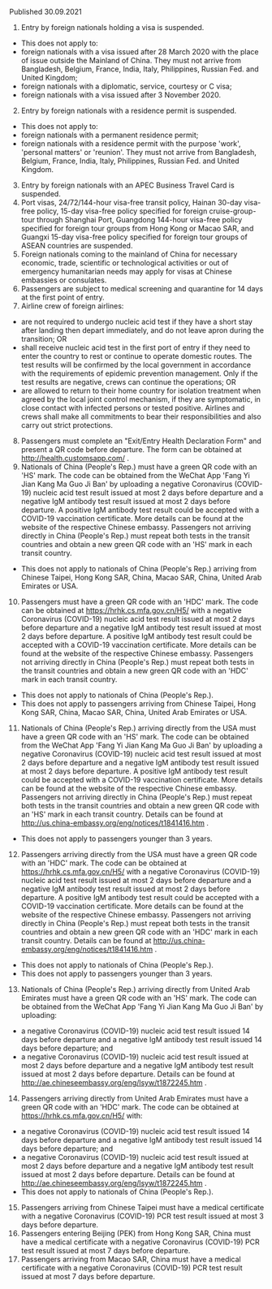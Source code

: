 Published 30.09.2021
1. Entry by foreign nationals holding a visa is suspended.
- This does not apply to:
- foreign nationals with a visa issued after 28 March 2020 with the place of issue outside the Mainland of China. They must not arrive from Bangladesh, Belgium, France, India, Italy, Philippines, Russian Fed. and United Kingdom;
- foreign nationals with a diplomatic, service, courtesy or C visa;
- foreign nationals with a visa issued after 3 November 2020.
2. Entry by foreign nationals with a residence permit is suspended.
- This does not apply to:
- foreign nationals with a permanent residence permit;
- foreign nationals with a residence permit with the purpose 'work', 'personal matters' or 'reunion'. They must not arrive from Bangladesh, Belgium, France, India, Italy, Philippines, Russian Fed. and United Kingdom.
3. Entry by foreign nationals with an APEC Business Travel Card is suspended.
4. Port visas, 24/72/144-hour visa-free transit policy, Hainan 30-day visa-free policy, 15-day visa-free policy specified for foreign cruise-group-tour through Shanghai Port, Guangdong 144-hour visa-free policy specified for foreign tour groups from Hong Kong or Macao SAR, and Guangxi 15-day visa-free policy specified for foreign tour groups of ASEAN countries are suspended.
5. Foreign nationals coming to the mainland of China for necessary economic, trade, scientific or technological activities or out of emergency humanitarian needs may apply for visas at Chinese embassies or consulates.
6. Passengers are subject to medical screening and quarantine for 14 days at the first point of entry.
7. Airline crew of foreign airlines:
- are not required to undergo nucleic acid test if they have a short stay after landing then depart immediately, and do not leave apron during the transition; OR
- shall receive nucleic acid test in the first port of entry if they need to enter the country to rest or continue to operate domestic routes. The test results will be confirmed by the local government in accordance with the requirements of epidemic prevention management. Only if the test results are negative, crews can continue the operations; OR
- are allowed to return to their home country for isolation treatment when agreed by the local joint control mechanism, if they are symptomatic, in close contact with infected persons or tested positive. Airlines and crews shall make all commitments to bear their responsibilities and also carry out strict protections.
8. Passengers must complete an "Exit/Entry Health Declaration Form" and present a QR code before departure. The form can be obtained at <a href="http://health.customsapp.com/">http://health.customsapp.com/</a> .
9. Nationals of China (People's Rep.) must have a green QR code with an 'HS' mark. The code can be obtained from the WeChat App 'Fang Yi Jian Kang Ma Guo Ji Ban' by uploading a negative Coronavirus (COVID-19) nucleic acid test result issued at most 2 days before departure and a negative IgM antibody test result issued at most 2 days before departure. A positive IgM antibody test result could be accepted with a COVID-19 vaccination certificate. More details can be found at the website of the respective Chinese embassy. Passengers not arriving directly in China (People's Rep.) must repeat both tests in the transit countries and obtain a new green QR code with an 'HS' mark in each transit country.
- This does not apply to nationals of China (People's Rep.) arriving from Chinese Taipei, Hong Kong SAR, China, Macao SAR, China, United Arab Emirates or USA.
10. Passengers must have a green QR code with an 'HDC' mark. The code can be obtained at <a href="https://hrhk.cs.mfa.gov.cn/H5/">https://hrhk.cs.mfa.gov.cn/H5/</a> with a negative Coronavirus (COVID-19) nucleic acid test result issued at most 2 days before departure and a negative IgM antibody test result issued at most 2 days before departure. A positive IgM antibody test result could be accepted with a COVID-19 vaccination certificate. More details can be found at the website of the respective Chinese embassy. Passengers not arriving directly in China (People's Rep.) must repeat both tests in the transit countries and obtain a new green QR code with an 'HDC' mark in each transit country.
- This does not apply to nationals of China (People's Rep.).
- This does not apply to passengers arriving from Chinese Taipei, Hong Kong SAR, China, Macao SAR, China, United Arab Emirates or USA.
11. Nationals of China (People's Rep.) arriving directly from the USA must have a green QR code with an 'HS' mark. The code can be obtained from the WeChat App 'Fang Yi Jian Kang Ma Guo Ji Ban' by uploading a negative Coronavirus (COVID-19) nucleic acid test result issued at most 2 days before departure and a negative IgM antibody test result issued at most 2 days before departure. A positive IgM antibody test result could be accepted with a COVID-19 vaccination certificate. More details can be found at the website of the respective Chinese embassy. Passengers not arriving directly in China (People's Rep.) must repeat both tests in the transit countries and obtain a new green QR code with an 'HS' mark in each transit country. Details can be found at <a href="http://us.china-embassy.org/eng/notices/t1841416.htm">http://us.china-embassy.org/eng/notices/t1841416.htm</a> .
- This does not apply to passengers younger than 3 years.
12. Passengers arriving directly from the USA must have a green QR code with an 'HDC' mark. The code can be obtained at <a href="https://hrhk.cs.mfa.gov.cn/H5/">https://hrhk.cs.mfa.gov.cn/H5/</a> with a negative Coronavirus (COVID-19) nucleic acid test result issued at most 2 days before departure and a negative IgM antibody test result issued at most 2 days before departure. A positive IgM antibody test result could be accepted with a COVID-19 vaccination certificate. More details can be found at the website of the respective Chinese embassy. Passengers not arriving directly in China (People's Rep.) must repeat both tests in the transit countries and obtain a new green QR code with an 'HDC' mark in each transit country. Details can be found at <a href="http://us.china-embassy.org/eng/notices/t1841416.htm">http://us.china-embassy.org/eng/notices/t1841416.htm</a> .
- This does not apply to nationals of China (People's Rep.).
- This does not apply to passengers younger than 3 years.
13. Nationals of China (People's Rep.) arriving directly from United Arab Emirates must have a green QR code with an 'HS' mark. The code can be obtained from the WeChat App 'Fang Yi Jian Kang Ma Guo Ji Ban' by uploading:
- a negative Coronavirus (COVID-19) nucleic acid test result issued 14 days before departure and a negative IgM antibody test result issued 14 days before departure; and
- a negative Coronavirus (COVID-19) nucleic acid test result issued at most 2 days before departure and a negative IgM antibody test result issued at most 2 days before departure. Details can be found at <a href="http://ae.chineseembassy.org/eng/lsyw/t1872245.htm">http://ae.chineseembassy.org/eng/lsyw/t1872245.htm</a> .
14. Passengers arriving directly from United Arab Emirates must have a green QR code with an 'HDC' mark. The code can be obtained at <a href="https://hrhk.cs.mfa.gov.cn/H5/">https://hrhk.cs.mfa.gov.cn/H5/</a> with:
- a negative Coronavirus (COVID-19) nucleic acid test result issued 14 days before departure and a negative IgM antibody test result issued 14 days before departure; and
- a negative Coronavirus (COVID-19) nucleic acid test result issued at most 2 days before departure and a negative IgM antibody test result issued at most 2 days before departure. Details can be found at <a href="http://ae.chineseembassy.org/eng/lsyw/t1872245.htm">http://ae.chineseembassy.org/eng/lsyw/t1872245.htm</a> .
- This does not apply to nationals of China (People's Rep.).
15. Passengers arriving from Chinese Taipei must have a medical certificate with a negative Coronavirus (COVID-19) PCR test result issued at most 3 days before departure.
16. Passengers entering Beijing (PEK) from Hong Kong SAR, China must have a medical certificate with a negative Coronavirus (COVID-19) PCR test result issued at most 7 days before departure.
17. Passengers arriving from Macao SAR, China must have a medical certificate with a negative Coronavirus (COVID-19) PCR test result issued at most 7 days before departure.